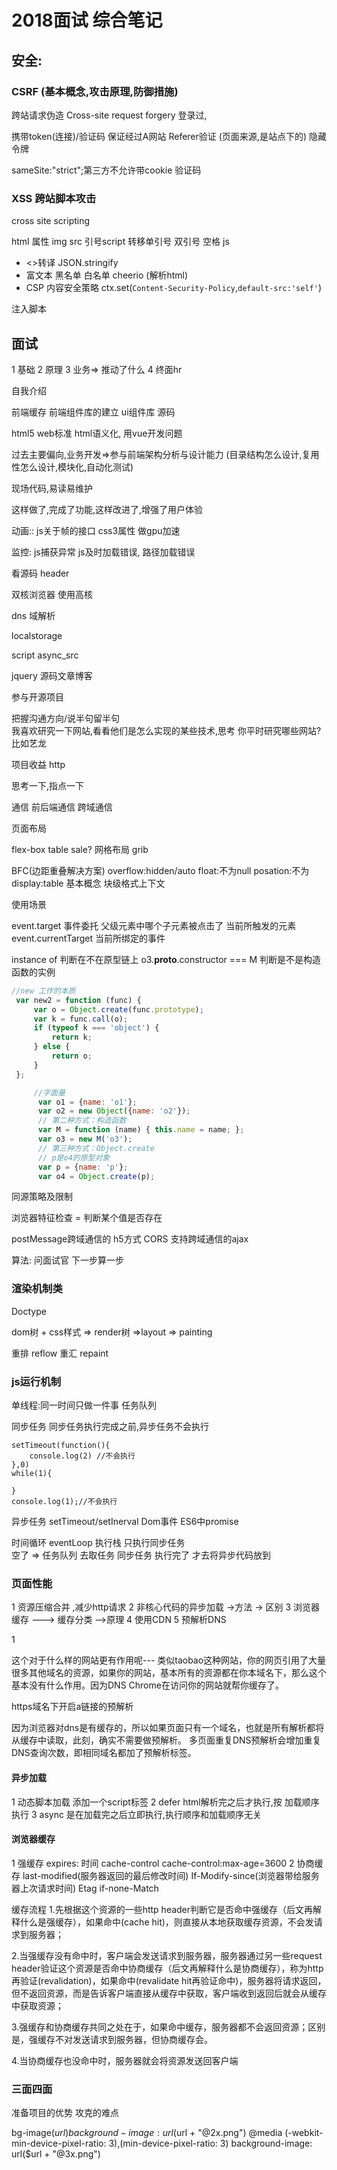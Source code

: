 # 2018面试 综合笔记

## 安全:

### CSRF (基本概念,攻击原理,防御措施)

跨站请求伪造 Cross-site request forgery 登录过,

携带token(连接)/验证码 保证经过A网站 Referer验证 (页面来源,是站点下的) 隐藏令牌

sameSite:"strict";第三方不允许带cookie 验证码

### XSS 跨站脚本攻击

cross site scripting

html 属性 img src 引号script 转移单引号 双引号 空格 js

- <>转译 JSON.stringify
- 富文本 黑名单 白名单 cheerio (解析html)
- CSP 内容安全策略 ctx.set(`Content-Security-Policy`,`default-src:'self'`)

注入脚本

## 面试

1 基础 2 原理 3 业务=> 推动了什么 4 终面hr

自我介绍

前端缓存 前端组件库的建立 ui组件库 源码

html5 web标准 html语义化, 用vue开发问题

过去主要偏向,业务开发=>参与前端架构分析与设计能力 (目录结构怎么设计,复用性怎么设计,模块化,自动化测试)

现场代码,易读易维护

这样做了,完成了功能,这样改进了,增强了用户体验

动画:: js关于帧的接口 css3属性 做gpu加速

监控: js捕获异常 js及时加载错误, 路径加载错误

看源码 header

<meta name="render" content="webkit">

 双核浏览器 使用高核

<link rel="dns-prefetch" href="//static.360">

 dns 域解析

localstorage

script async_src

jquery 源码文章博客

参与开源项目

把握沟通方向/说半句留半句<br>
我喜欢研究一下网站,看看他们是怎么实现的某些技术,思考 你平时研究哪些网站? 比如艺龙

项目收益 http

思考一下,指点一下

通信 前后端通信 跨域通信

页面布局

flex-box table sale? 网格布局 grib

BFC(边距重叠解决方案) overflow:hidden/auto float:不为null posation:不为 display:table 基本概念 块级格式上下文

使用场景

event.target 事件委托 父级元素中哪个子元素被点击了 当前所触发的元素 event.currentTarget 当前所绑定的事件

instance of 判断在不在原型链上 o3.**proto**.constructor === M 判断是不是构造函数的实例

```javascript
//new 工作的本质
 var new2 = function (func) {
     var o = Object.create(func.prototype);
     var k = func.call(o);
     if (typeof k === 'object') {
         return k;
     } else {
         return o;
     }
 };
```

```javascript
     //字面量
      var o1 = {name: 'o1'};
      var o2 = new Object({name: 'o2'});
      // 第二种方式：构造函数
      var M = function (name) { this.name = name; };
      var o3 = new M('o3');
      // 第三种方式：Object.create
      // p是o4的原型对象
      var p = {name: 'p'};
      var o4 = Object.create(p);
```

同源策略及限制

浏览器特征检查 = 判断某个值是否存在

postMessage跨域通信的 h5方式 CORS 支持跨域通信的ajax

算法: 问面试官 下一步算一步

### 渲染机制类

Doctype

dom树 + css样式 => render树 =>layout => painting

重排 reflow 重汇 repaint

### js运行机制

单线程:同一时间只做一件事 任务队列

同步任务 同步任务执行完成之前,异步任务不会执行

```
setTimeout(function(){
    console.log(2) //不会执行
},0)
while(1){

}
console.log(1);//不会执行
```

异步任务 setTimeout/setInerval Dom事件 ES6中promise

时间循环 eventLoop 执行栈 只执行同步任务<br>
空了 => 任务队列 去取任务 同步任务 执行完了 才去将异步代码放到

### 页面性能

1 资源压缩合并 ,减少http请求 2 非核心代码的异步加载 ->方法 -> 区别 3 浏览器缓存 ---> 缓存分类 -->原理 4 使用CDN 5 预解析DNS

1

<link rel="dns-prefetch" href="http://www.exmple.com/">

这个对于什么样的网站更有作用呢--- 类似taobao这种网站，你的网页引用了大量很多其他域名的资源，如果你的网站，基本所有的资源都在你本域名下，那么这个基本没有什么作用。因为DNS Chrome在访问你的网站就帮你缓存了。

https域名下开启a链接的预解析

<meta http-equiv="x-dns-prefetch-control" content="on">

因为浏览器对dns是有缓存的，所以如果页面只有一个域名，也就是所有解析都将从缓存中读取，此刻，确实不需要做预解析。 多页面重复DNS预解析会增加重复DNS查询次数，即相同域名都加了预解析标签。

#### 异步加载

1 动态脚本加载 添加一个script标签 2 defer html解析完之后才执行,按 加载顺序执行 3 async 是在加载完之后立即执行,执行顺序和加载顺序无关

#### 浏览器缓存

1 强缓存 expires: 时间 cache-control cache-control:max-age=3600 2 协商缓存 last-modified(服务器返回的最后修改时间) If-Modify-since(浏览器带给服务器上次请求时间) Etag if-none-Match

缓存流程 1.先根据这个资源的一些http header判断它是否命中强缓存（后文再解释什么是强缓存），如果命中(cache hit)，则直接从本地获取缓存资源，不会发请求到服务器；

2.当强缓存没有命中时，客户端会发送请求到服务器，服务器通过另一些request header验证这个资源是否命中协商缓存（后文再解释什么是协商缓存），称为http再验证(revalidation)，如果命中(revalidate hit再验证命中)，服务器将请求返回，但不返回资源，而是告诉客户端直接从缓存中获取，客户端收到返回后就会从缓存中获取资源；

3.强缓存和协商缓存共同之处在于，如果命中缓存，服务器都不会返回资源；区别是，强缓存不对发送请求到服务器，但协商缓存会。

4.当协商缓存也没命中时，服务器就会将资源发送回客户端

### 三面四面

准备项目的优势 攻克的难点

bg-image($url) background-image: url($url + "@2x.png") @media (-webkit-min-device-pixel-ratio: 3),(min-device-pixel-ratio: 3) background-image: url($url + "@3x.png")
